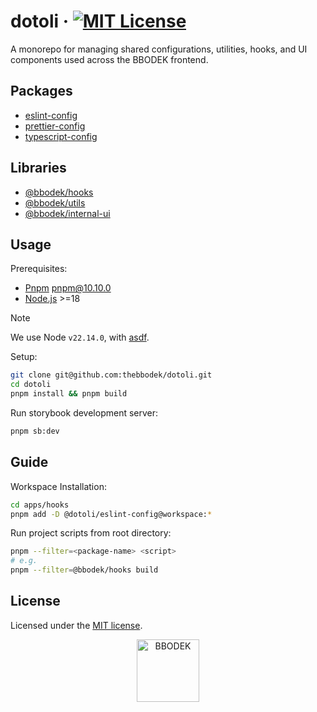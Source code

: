 # dotoli &middot; [![MIT License](https://img.shields.io/badge/license-MIT-blue.svg)](https://github.com/thebbodek/dotoli/blob/main/LICENSE)

A monorepo for managing shared configurations, utilities, hooks, and UI components used across the BBODEK frontend.

## Packages

- [eslint-config](https://github.com/thebbodek/dotoli/blob/main/packages/eslint-config)
- [prettier-config](https://github.com/thebbodek/dotoli/blob/main/packages/prettier-config)
- [typescript-config](https://github.com/thebbodek/dotoli/blob/main/packages/typescript-config)

## Libraries

- [@bbodek/hooks](https://github.com/thebbodek/dotoli/blob/main/apps/hooks/README.md)
- [@bbodek/utils](https://github.com/thebbodek/dotoli/blob/main/apps/utils/README.md)
- [@bbodek/internal-ui](https://github.com/thebbodek/dotoli/blob/main/apps/internal-ui/README.md)

## Usage
Prerequisites:
- [Pnpm](https://pnpm.io/installation) pnpm@10.10.0
- [Node.js](https://nodejs.org/en/download) >=18

> [!NOTE]  
> We use Node `v22.14.0`, with [asdf](https://asdf-vm.com/guide/getting-started.html).

Setup:

```sh
git clone git@github.com:thebbodek/dotoli.git
cd dotoli
pnpm install && pnpm build
```

Run storybook development server:

```sh
pnpm sb:dev
```

## Guide

Workspace Installation:

```sh
cd apps/hooks
pnpm add -D @dotoli/eslint-config@workspace:* 
```

Run project scripts from root directory:

```sh
pnpm --filter=<package-name> <script>
# e.g.
pnpm --filter=@bbodek/hooks build
```

## License

Licensed under the [MIT license](https://github.com/thebbodek/dotoli/blob/main/LICENSE).

<a href="https://bbodek.com/" target="_blank">
  <p align="center">
    <picture>
      <source media="(prefers-color-scheme: dark)" srcset="https://image.thebbodek.com/logo/logo-white.png"/>
      <img alt="BBODEK" width="100" hspace="16" src="https://image.thebbodek.com/logo/logo-color.png"/>
    </picture>
  </p>
</a>
